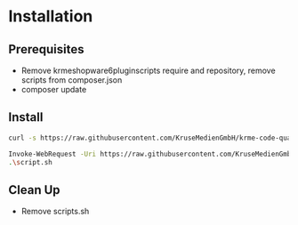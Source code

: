 # Installation

## Prerequisites
- Remove krmeshopware6pluginscripts require and repository, remove scripts from composer.json
- composer update

## Install
```bash
curl -s https://raw.githubusercontent.com/KruseMedienGmbH/krme-code-quality-meta/main/script.sh | bash

Invoke-WebRequest -Uri https://raw.githubusercontent.com/KruseMedienGmbH/krme-code-quality-meta/main/script.sh -OutFile script.sh
.\script.sh
```

## Clean Up
- Remove scripts.sh
